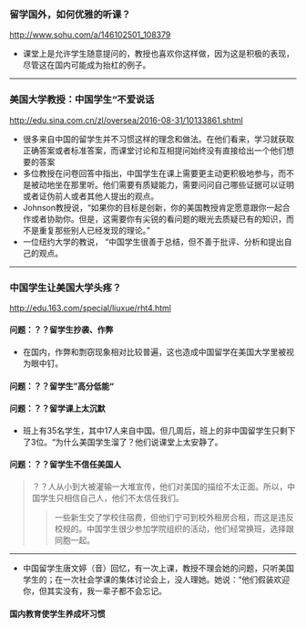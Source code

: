 ### 留学国外，如何优雅的听课？
http://www.sohu.com/a/146102501_108379
- 课堂上是允许学生随意提问的，教授也喜欢你这样做，因为这是积极的表现，尽管这在国内可能成为抬杠的例子。
---
### 美国大学教授：中国学生“不爱说话
http://edu.sina.com.cn/zl/oversea/2016-08-31/10133861.shtml
- 很多来自中国的留学生并不习惯这样的理念和做法。在他们看来，学习就获取正确答案或者标准答案，而课堂讨论和互相提问始终没有直接给出一个他们想要的答案
- 多位教授在问卷回答中指出，中国学生在课上需要更主动更积极地参与，而不是被动地坐在那里听。他们需要有质疑能力，需要问问自己哪些证据可以证明或者证伪前人或者其他人提出的观点。
- Johnson教授说，“如果你的目标是创新，你的美国教授肯定愿意跟你一起合作或者协助你。但是，这需要你有尖锐的看问题的眼光去质疑已有的知识，而不是重复那些别人已经发现的理论。”
- 一位纽约大学的教说， “中国学生很善于总结，但不善于批评、分析和提出自己的观点。
---
### 中国学生让美国大学头疼？
http://edu.163.com/special/liuxue/rht4.html
#### 问题：？？留学生抄袭、作弊
- 在国内，作弊和剽窃现象相对比较普遍，这也造成中国留学在美国大学里被视为眼中钉。
#### 问题：？？留学生”高分低能“
#### 问题：？？留学课上太沉默
- 班上有35名学生，其中17人来自中国。但几周后，班上的非中国留学生只剩下了3位。“为什么美国学生溜了？他们说课堂上太安静了。
#### 问题：？？留学生不信任美国人
>？？人从小到大被灌输一大堆宣传，他们对美国的描绘不太正面。所以，中国学生只相信自己人，他们不太信任我们。
>>一些新生交了学校住宿费，但他们宁可到校外租房合租，而这是违反校规的。中国学生很少参加学院组织的活动，他们经常换班，选择跟同胞一起。
---
- 中国留学生唐文婷（音）回忆，有一次上课，教授不理会她的问题，只听美国学生的；在一次社会学课的集体讨论会上，没人理她。她说：“他们假装欢迎你，但其实没有，我一辈子都不会忘记。
#### 国内教育使学生养成坏习惯